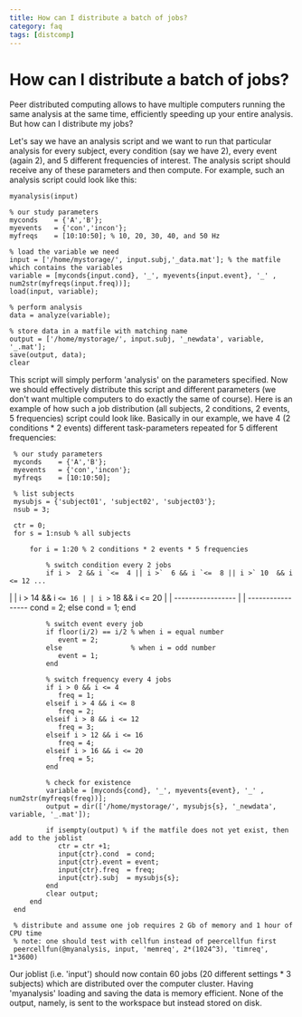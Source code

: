 ```yaml
---
title: How can I distribute a batch of jobs?
category: faq
tags: [distcomp]
---
```


# How can I distribute a batch of jobs?

Peer distributed computing allows to have multiple computers running the same analysis at the same time, efficiently speeding up your entire analysis. But how can I distribute my jobs?

Let's say we have an analysis script and we want to run that particular analysis for every subject, every condition (say we have 2), every event (again 2), and 5 different frequencies of interest. The analysis script should receive any of these parameters and then compute. For example, such an analysis script could look like this:

    myanalysis(input)

    % our study parameters
    myconds    = {'A','B'};
    myevents   = {'con','incon'};
    myfreqs    = [10:10:50]; % 10, 20, 30, 40, and 50 Hz

    % load the variable we need
    input = ['/home/mystorage/', input.subj,'_data.mat']; % the matfile which contains the variables
    variable = [myconds{input.cond}, '_', myevents{input.event}, '_' , num2str(myfreqs(input.freq))];
    load(input, variable);

    % perform analysis
    data = analyze(variable);

    % store data in a matfile with matching name
    output = ['/home/mystorage/', input.subj, '_newdata', variable, '_.mat'];
    save(output, data);
    clear

This script will simply perform 'analysis' on the parameters specified. Now we should effectively distribute this script and different parameters (we don't want multiple computers to do exactly the same of course). Here is an example of how such a job distribution (all subjects, 2 conditions, 2 events, 5 frequencies) script could look like. Basically in our example, we have 4 (2 conditions \* 2 events) different task-parameters repeated for 5 different frequencies:

     % our study parameters
     myconds    = {'A','B'};
     myevents   = {'con','incon'};
     myfreqs    = [10:10:50];

     % list subjects
     mysubjs = {'subject01', 'subject02', 'subject03'};
     nsub = 3;

     ctr = 0;
     for s = 1:nsub % all subjects

         for i = 1:20 % 2 conditions * 2 events * 5 frequencies

             % switch condition every 2 jobs
             if i >  2 && i `<=  4 || i >`  6 && i `<=  8 || i >` 10  && i <= 12 ...

| | i > 14 && i `<= 16 | | i >` 18 && i <= 20
| | ----------------- | | -----------------
cond = 2;
else
cond = 1;
end

             % switch event every job
             if floor(i/2) == i/2 % when i = equal number
                event = 2;
             else                 % when i = odd number
                event = 1;
             end

             % switch frequency every 4 jobs
             if i > 0 && i <= 4
                freq = 1;
             elseif i > 4 && i <= 8
                freq = 2;
             elseif i > 8 && i <= 12
                freq = 3;
             elseif i > 12 && i <= 16
                freq = 4;
             elseif i > 16 && i <= 20
                freq = 5;
             end

             % check for existence
             variable = [myconds{cond}, '_', myevents{event}, '_' , num2str(myfreqs(freq))];
             output = dir(['/home/mystorage/', mysubjs{s}, '_newdata', variable, '_.mat']);

             if isempty(output) % if the matfile does not yet exist, then add to the joblist
                ctr = ctr +1;
                input{ctr}.cond  = cond;
                input{ctr}.event = event;
                input{ctr}.freq  = freq;
                input{ctr}.subj  = mysubjs{s};
             end
             clear output;
         end
     end

     % distribute and assume one job requires 2 Gb of memory and 1 hour of CPU time
     % note: one should test with cellfun instead of peercellfun first
     peercellfun(@myanalysis, input, 'memreq', 2*(1024^3), 'timreq', 1*3600)

Our joblist (i.e. 'input') should now contain 60 jobs (20 different settings \* 3 subjects) which are distributed over the computer cluster. Having 'myanalysis' loading and saving the data is memory efficient. None of the output, namely, is sent to the workspace but instead stored on disk.
